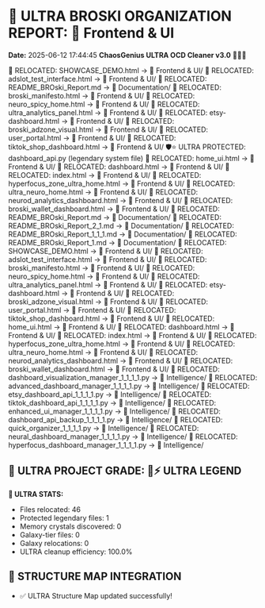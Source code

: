 # 🌌 ULTRA BROSKI ORGANIZATION REPORT: 🎨 Frontend & UI
**Date:** 2025-06-12 17:44:45
**ChaosGenius ULTRA OCD Cleaner v3.0** 🧠💜🌌

📁 RELOCATED: SHOWCASE_DEMO.html → 🎨 Frontend & UI/
📁 RELOCATED: adslot_test_interface.html → 🎨 Frontend & UI/
📁 RELOCATED: README_BROski_Report.md → 📝 Documentation/
📁 RELOCATED: broski_manifesto.html → 🎨 Frontend & UI/
📁 RELOCATED: neuro_spicy_home.html → 🎨 Frontend & UI/
📁 RELOCATED: ultra_analytics_panel.html → 🎨 Frontend & UI/
📁 RELOCATED: etsy-dashboard.html → 🎨 Frontend & UI/
📁 RELOCATED: broski_adzone_visual.html → 🎨 Frontend & UI/
📁 RELOCATED: user_portal.html → 🎨 Frontend & UI/
📁 RELOCATED: tiktok_shop_dashboard.html → 🎨 Frontend & UI/
🛡️⭐ ULTRA PROTECTED: dashboard_api.py (legendary system file)
📁 RELOCATED: home_ui.html → 🎨 Frontend & UI/
📁 RELOCATED: dashboard.html → 🎨 Frontend & UI/
📁 RELOCATED: index.html → 🎨 Frontend & UI/
📁 RELOCATED: hyperfocus_zone_ultra_home.html → 🎨 Frontend & UI/
📁 RELOCATED: ultra_neuro_home.html → 🎨 Frontend & UI/
📁 RELOCATED: neurod_analytics_dashboard.html → 🎨 Frontend & UI/
📁 RELOCATED: broski_wallet_dashboard.html → 🎨 Frontend & UI/
📁 RELOCATED: README_BROski_Report.md → 📝 Documentation/
📁 RELOCATED: README_BROski_Report_2_1.md → 📝 Documentation/
📁 RELOCATED: README_BROski_Report_1_1_1.md → 📝 Documentation/
📁 RELOCATED: README_BROski_Report_1.md → 📝 Documentation/
📁 RELOCATED: SHOWCASE_DEMO.html → 🎨 Frontend & UI/
📁 RELOCATED: adslot_test_interface.html → 🎨 Frontend & UI/
📁 RELOCATED: broski_manifesto.html → 🎨 Frontend & UI/
📁 RELOCATED: neuro_spicy_home.html → 🎨 Frontend & UI/
📁 RELOCATED: ultra_analytics_panel.html → 🎨 Frontend & UI/
📁 RELOCATED: etsy-dashboard.html → 🎨 Frontend & UI/
📁 RELOCATED: broski_adzone_visual.html → 🎨 Frontend & UI/
📁 RELOCATED: user_portal.html → 🎨 Frontend & UI/
📁 RELOCATED: tiktok_shop_dashboard.html → 🎨 Frontend & UI/
📁 RELOCATED: home_ui.html → 🎨 Frontend & UI/
📁 RELOCATED: dashboard.html → 🎨 Frontend & UI/
📁 RELOCATED: index.html → 🎨 Frontend & UI/
📁 RELOCATED: hyperfocus_zone_ultra_home.html → 🎨 Frontend & UI/
📁 RELOCATED: ultra_neuro_home.html → 🎨 Frontend & UI/
📁 RELOCATED: neurod_analytics_dashboard.html → 🎨 Frontend & UI/
📁 RELOCATED: broski_wallet_dashboard.html → 🎨 Frontend & UI/
📁 RELOCATED: dashboard_visualization_manager_1_1_1_1.py → 🧠 Intelligence/
📁 RELOCATED: advanced_dashboard_manager_1_1_1_1.py → 🧠 Intelligence/
📁 RELOCATED: etsy_dashboard_api_1_1_1_1.py → 🧠 Intelligence/
📁 RELOCATED: tiktok_dashboard_api_1_1_1_1.py → 🧠 Intelligence/
📁 RELOCATED: enhanced_ui_manager_1_1_1_1.py → 🧠 Intelligence/
📁 RELOCATED: dashboard_api_backup_1_1_1_1.py → 🧠 Intelligence/
📁 RELOCATED: quick_organizer_1_1_1_1.py → 🧠 Intelligence/
📁 RELOCATED: neural_dashboard_manager_1_1_1_1.py → 🧠 Intelligence/
📁 RELOCATED: hyperfocus_dashboard_manager_1_1_1_1.py → 🧠 Intelligence/

## 🌌 ULTRA PROJECT GRADE: 💯⚡ ULTRA LEGEND
**🧠 ULTRA STATS:**
- Files relocated: 46
- Protected legendary files: 1
- Memory crystals discovered: 0
- Galaxy-tier files: 0
- Galaxy relocations: 0
- ULTRA cleanup efficiency: 100.0%

## 🔄 STRUCTURE MAP INTEGRATION
- ✅ ULTRA Structure Map updated successfully!